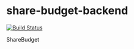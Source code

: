 # share-budget-backend
[![Build Status](https://travis-ci.org/ned1988/share-budget-backend.svg?branch=master)](https://travis-ci.org/ned1988/share-budget-backend)

ShareBudget
